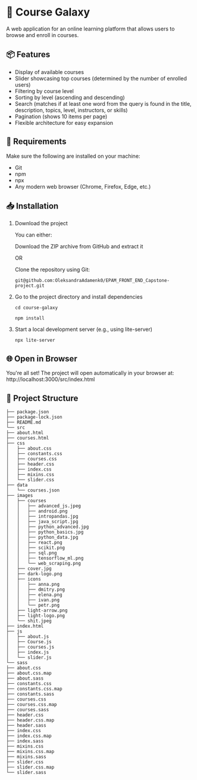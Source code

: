 # 🚀 Course Galaxy
A web application for an online learning platform that allows users to browse and enroll in courses.
## 📦 Features

* Display of available courses
* Slider showcasing top courses (determined by the number of enrolled users)
* Filtering by course level
* Sorting by level (ascending and descending)
* Search (matches if at least one word from the query is found in the title, description, topics, level, instructors, or skills)
* Pagination (shows 10 items per page)
* Flexible architecture for easy expansion

## 🔧 Requirements

Make sure the following are installed on your machine:
* Git
* npm
* npx 
* Any modern web browser (Chrome, Firefox, Edge, etc.)

## 📥 Installation

1. Download the project

    You can either:
    
    Download the ZIP archive from GitHub and extract it
    
    OR
    
    Clone the repository using Git:
    
    ```
    git@github.com:OleksandraAdamenk0/EPAM_FRONT_END_Capstone-project.git
    ```

2. Go to the project directory and install dependencies

    ```
    cd course-galaxy
    ```

    ```
    npm install
    ```

3. Start a local development server (e.g., using lite-server)

    ```
    npx lite-server
    ```


## 🌐 Open in Browser

You're all set! The project will open automatically in your browser at:
http://localhost:3000/src/index.html

## 📁 Project Structure

```
├── package.json
├── package-lock.json
├── README.md
└── src
├── about.html
├── courses.html
├── css
│   ├── about.css
│   ├── constants.css
│   ├── courses.css
│   ├── header.css
│   ├── index.css
│   ├── mixins.css
│   └── slider.css
├── data
│   └── courses.json
├── images
│   ├── courses
│   │   ├── advanced_js.jpeg
│   │   ├── android.png
│   │   ├── intropandas.jpg
│   │   ├── java_script.jpg
│   │   ├── python_advanced.jpg
│   │   ├── python_basics.jpg
│   │   ├── python_data.jpg
│   │   ├── react.png
│   │   ├── scikit.png
│   │   ├── sql.png
│   │   ├── tensorflow_ml.png
│   │   └── web_scraping.png
│   ├── cover.jpg
│   ├── dark-logo.png
│   ├── icons
│   │   ├── anna.png
│   │   ├── dmitry.png
│   │   ├── elena.png
│   │   ├── ivan.png
│   │   └── petr.png
│   ├── light-arrow.png
│   ├── light-logo.png
│   └── shit.jpeg
├── index.html
├── js
│   ├── about.js
│   ├── Course.js
│   ├── courses.js
│   ├── index.js
│   └── slider.js
└── sass
├── about.css
├── about.css.map
├── about.sass
├── constants.css
├── constants.css.map
├── constants.sass
├── courses.css
├── courses.css.map
├── courses.sass
├── header.css
├── header.css.map
├── header.sass
├── index.css
├── index.css.map
├── index.sass
├── mixins.css
├── mixins.css.map
├── mixins.sass
├── slider.css
├── slider.css.map
└── slider.sass
```

